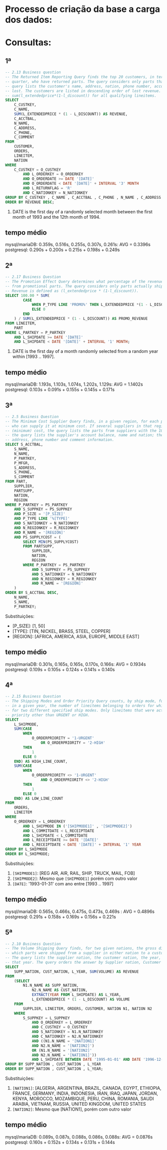 # Processo de criação da base a carga dos dados:

# Consultas:

## 1ª

```sql
-- 2.13 Business question
-- The Returned Item Reporting Query finds the top 20 customers, in terms of their effect on lost revenue for a given
-- quarter, who have returned parts. The query considers only parts that were ordered in the specified quarter. The
-- query lists the customer's name, address, nation, phone number, account balance, comment information and revenue
-- lost. The customers are listed in descending order of lost revenue. Revenue lost is defined as
-- sum(l_extendedprice*(1-l_discount)) for all qualifying lineitems.
SELECT 
    C_CUSTKEY,
    C_NAME,
    SUM(L_EXTENDEDPRICE * (1 - L_DISCOUNT)) AS REVENUE,
    C_ACCTBAL,
    N_NAME,
    C_ADDRESS,
    C_PHONE,
    C_COMMENT
FROM
    CUSTOMER,
    ORDERS,
    LINEITEM,
    NATION
WHERE
    C_CUSTKEY = O_CUSTKEY
        AND L_ORDERKEY = O_ORDERKEY
        AND O_ORDERDATE >= DATE '[DATE]'
        AND O_ORDERDATE < DATE '[DATE]' + INTERVAL '3' MONTH
        AND L_RETURNFLAG = 'R'
        AND C_NATIONKEY = N_NATIONKEY
GROUP BY C_CUSTKEY , C_NAME , C_ACCTBAL , C_PHONE , N_NAME , C_ADDRESS , C_COMMENT
ORDER BY REVENUE DESC;
```
1. DATE is the first day of a randomly selected month between the first month of 1993 and the 12th month of 1994.
## tempo médio

mysql/mariaDB: 0.359s, 0.516s, 0.255s, 0.307s, 0.261s: AVG = 0.3396s
postgresql: 0.290s + 0.200s + 0.215s + 0.198s + 0.249s

## 2ª

```sql
-- 2.17 Business Question
-- The Promotion Effect Query determines what percentage of the revenue in a given year and month was derived
-- from promotional parts. The query considers only parts actually shipped in that month and gives the percentage.
-- Revenue is defined as (l_extendedprice * (1-l_discount)).
SELECT 100.00 * SUM(
        CASE
            WHEN P_TYPE LIKE 'PROMO%' THEN L_EXTENDEDPRICE *(1 - L_DISCOUNT)
            ELSE 0
        END
    ) / SUM(L_EXTENDEDPRICE * (1 - L_DISCOUNT)) AS PROMO_REVENUE
FROM LINEITEM,
    PART
WHERE L_PARTKEY = P_PARTKEY
    AND L_SHIPDATE >= DATE '[DATE]'
    AND L_SHIPDATE < DATE '[DATE]' + INTERVAL '1' MONTH;
```
1. DATE is the first day of a month randomly selected from a random year within [1993 .. 1997].

## tempo médio

mysql/mariaDB: 1.193s, 1.103s, 1.074s, 1.202s, 1.129s: AVG = 1.1402s
postgresql: 0.103s + 0.091s + 0.155s + 0.145s + 0.171s

## 3ª

```sql
-- 2.5 Business Question
-- The Minimum Cost Supplier Query finds, in a given region, for each part of a certain type and size, the supplier
-- who can supply it at minimum cost. If several suppliers in that region offer the desired part type and size at the same
-- (minimum) cost, the query lists the parts from suppliers with the 100 highest account balances. For each supplier,
-- the query lists the supplier's account balance, name and nation; the part's number and manufacturer; the supplier's
-- address, phone number and comment information.
SELECT S_ACCTBAL,
    S_NAME,
    N_NAME,
    P_PARTKEY,
    P_MFGR,
    S_ADDRESS,
    S_PHONE,
    S_COMMENT
FROM PART,
    SUPPLIER,
    PARTSUPP,
    NATION,
    REGION
WHERE P_PARTKEY = PS_PARTKEY
    AND S_SUPPKEY = PS_SUPPKEY
    AND P_SIZE = '[P_SIZE]'
    AND P_TYPE LIKE '%[TYPE]'
    AND S_NATIONKEY = N_NATIONKEY
    AND N_REGIONKEY = R_REGIONKEY
    AND R_NAME = '[REGION]'
    AND PS_SUPPLYCOST = (
        SELECT MIN(PS_SUPPLYCOST)
        FROM PARTSUPP,
            SUPPLIER,
            NATION,
            REGION
        WHERE P_PARTKEY = PS_PARTKEY
            AND S_SUPPKEY = PS_SUPPKEY
            AND S_NATIONKEY = N_NATIONKEY
            AND N_REGIONKEY = R_REGIONKEY
            AND R_NAME = '[REGION]'
    )
ORDER BY S_ACCTBAL DESC,
    N_NAME,
    S_NAME,
    P_PARTKEY;
```

Substituições:

-   [P_SIZE]: [1, 50]
-   [TYPE]: [TIN, NICKEL, BRASS, STEEL, COPPER]
-   [REGION]: [AFRICA, AMERICA, ASIA, EUROPE, MIDDLE EAST]

## tempo médio

mysql/mariaDB: 0.301s, 0.165s, 0.165s, 0.170s, 0.166s: AVG = 0.1934s
postgresql: 0.109s + 0.105s + 0.124s + 0.141s + 0.140s

## 4ª

```sql
-- 2.15 Business Question
-- The Shipping Modes and Order Priority Query counts, by ship mode, for lineitems actually received by customers
-- in a given year, the number of lineitems belonging to orders for which the l_receiptdate exceeds the l_commitdate
-- for two different specified ship modes. Only lineitems that were actually shipped before the l_commitdate are considered. The late lineitems are partitioned into two groups, those with priority URGENT or HIGH, and those with a
-- priority other than URGENT or HIGH.
SELECT
    L_SHIPMODE,
    SUM(CASE
        WHEN
            O_ORDERPRIORITY = '1-URGENT'
                OR O_ORDERPRIORITY = '2-HIGH'
        THEN
            1
        ELSE 0
    END) AS HIGH_LINE_COUNT,
    SUM(CASE
        WHEN
            O_ORDERPRIORITY <> '1-URGENT'
                AND O_ORDERPRIORITY <> '2-HIGH'
        THEN
            1
        ELSE 0
    END) AS LOW_LINE_COUNT
FROM
    ORDERS,
    LINEITEM
WHERE
    O_ORDERKEY = L_ORDERKEY
        AND L_SHIPMODE IN ('[SHIPMODE1]' , '[SHIPMODE2]')
        AND L_COMMITDATE < L_RECEIPTDATE
        AND L_SHIPDATE < L_COMMITDATE
        AND L_RECEIPTDATE >= DATE '[DATE]'
        AND L_RECEIPTDATE < DATE '[DATE]' + INTERVAL '1' YEAR
GROUP BY L_SHIPMODE
ORDER BY L_SHIPMODE;
```

Substituições:

1. `[SHIPMODE1]`: [REG AIR, AIR, RAIL, SHIP, TRUCK, MAIL, FOB]
2. `[SHIPMODE2]`: Mesmo que `[SHIPMODE1]` porém com outro valor
3. `[DATE]`: '1993-01-31' com ano entre [1993 .. 1997]

## tempo médio

mysql/mariaDB: 0.565s, 0.466s, 0.475s, 0.473s, 0.469s : AVG = 0.4896s
postgresql: 0.291s + 0.158s + 0.169s + 0.156s + 0.221s

## 5ª

```sql
-- 2.10 Business Question
-- The Volume Shipping Query finds, for two given nations, the gross discounted revenues derived from line items in
-- which parts were shipped from a supplier in either nation to a customer in the other nation during 1995 and 1996.
-- The query lists the supplier nation, the customer nation, the year, and the revenue from shipments that took place in
-- that year. The query orders the answer by Supplier nation, Customer nation, and year (all ascending).
SELECT
    SUPP_NATION, CUST_NATION, L_YEAR, SUM(VOLUME) AS REVENUE
FROM
    (SELECT
        N1.N_NAME AS SUPP_NATION,
            N2.N_NAME AS CUST_NATION,
            EXTRACT(YEAR FROM L_SHIPDATE) AS L_YEAR,
            L_EXTENDEDPRICE * (1 - L_DISCOUNT) AS VOLUME
    FROM
        SUPPLIER, LINEITEM, ORDERS, CUSTOMER, NATION N1, NATION N2
    WHERE
        S_SUPPKEY = L_SUPPKEY
            AND O_ORDERKEY = L_ORDERKEY
            AND C_CUSTKEY = O_CUSTKEY
            AND S_NATIONKEY = N1.N_NATIONKEY
            AND C_NATIONKEY = N2.N_NATIONKEY
            AND ((N1.N_NAME = '[NATION1]'
            AND N2.N_NAME = '[NATION2]')
            OR (N1.N_NAME = '[NATION2]'
            AND N2.N_NAME = '[NATION1]'))
            AND L_SHIPDATE BETWEEN DATE '1995-01-01' AND DATE '1996-12-31') AS SHIPPING
GROUP BY SUPP_NATION , CUST_NATION , L_YEAR
ORDER BY SUPP_NATION , CUST_NATION , L_YEAR;
```

Substituições:

1. `[NATION1]`: [ALGERIA, ARGENTINA, BRAZIL, CANADA, EGYPT, ETHIOPIA, FRANCE, GERMANY, INDIA, INDONESIA, IRAN, IRAQ, JAPAN, JORDAN, KENYA, MOROCCO, MOZAMBIQUE, PERU, CHINA, ROMANIA, SAUDI ARABIA, VIETNAM, RUSSIA, UNITED KINGDOM, UNITED STATES
2. `[NATION2]`: Mesmo que [NATION1], porém com outro valor

## tempo médio

mysql/mariaDB: 0.089s, 0.087s, 0.088s, 0.086s, 0.088s: AVG = 0.0876s
postgresql: 0.160s + 0.152s + 0.134s + 0.131s + 0.144s
